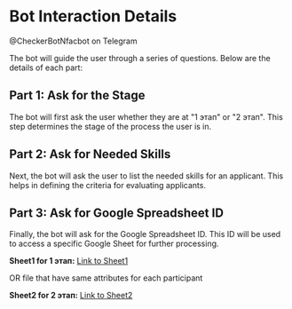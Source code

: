 # Bot Interaction Details
@CheckerBotNfacbot on Telegram

The bot will guide the user through a series of questions. Below are the details of each part:

## Part 1: Ask for the Stage

The bot will first ask the user whether they are at "1 этап" or "2 этап". This step determines the stage of the process the user is in.

## Part 2: Ask for Needed Skills

Next, the bot will ask the user to list the needed skills for an applicant. This helps in defining the criteria for evaluating applicants.

## Part 3: Ask for Google Spreadsheet ID

Finally, the bot will ask for the Google Spreadsheet ID. This ID will be used to access a specific Google Sheet for further processing.

**Sheet1 for 1 этап:**
[Link to Sheet1](https://docs.google.com/spreadsheets/d/1qHLLchglR8Q-kCBEDq-GloBXlRrMqkguEQicWPGtw3I/edit?gid=0#gid=0)

OR file that have same attributes for each participant

**Sheet2 for 2 этап:**
[Link to Sheet2](https://docs.google.com/spreadsheets/d/1ryGf4uNvhsQZcdCKj3v22qTERmbEm_4Vf_Nlq3WOdJc/edit?gid=0#gid=0)
